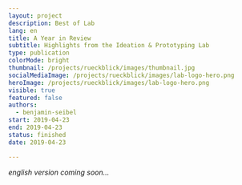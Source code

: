 ```yaml
---
layout: project
description: Best of Lab 
lang: en
title: A Year in Review 
subtitle: Highlights from the Ideation & Prototyping Lab
type: publication
colorMode: bright
thumbnail: /projects/rueckblick/images/thumbnail.jpg
socialMediaImage: /projects/rueckblick/images/lab-logo-hero.png
heroImage: /projects/rueckblick/images/lab-logo-hero.png
visible: true
featured: false
authors:
  - benjamin-seibel
start: 2019-04-23
end: 2019-04-23
status: finished
date: 2019-04-23

---
```


_english version coming soon..._

